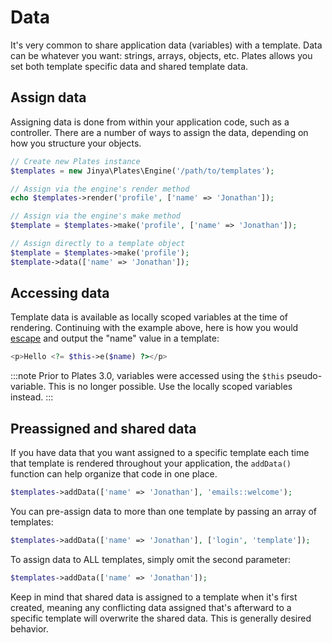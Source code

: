 # Data

It's very common to share application data (variables) with a template. Data can be whatever you want: strings, arrays,
objects, etc. Plates allows you set both template specific data and shared template data.

## Assign data

Assigning data is done from within your application code, such as a controller. There are a number of ways to assign the
data, depending on how you structure your objects.

```php
// Create new Plates instance
$templates = new Jinya\Plates\Engine('/path/to/templates');

// Assign via the engine's render method
echo $templates->render('profile', ['name' => 'Jonathan']);

// Assign via the engine's make method
$template = $templates->make('profile', ['name' => 'Jonathan']);

// Assign directly to a template object
$template = $templates->make('profile');
$template->data(['name' => 'Jonathan']);
```

## Accessing data

Template data is available as locally scoped variables at the time of rendering. Continuing with the example above, here
is how you would [escape](escaping.md) and output the "name" value in a template:

```php
<p>Hello <?= $this->e($name) ?></p>
```

:::note
Prior to Plates 3.0, variables were accessed using the `$this` pseudo-variable. This is no longer possible. Use the locally scoped variables instead.
:::

## Preassigned and shared data

If you have data that you want assigned to a specific template each time that template is rendered throughout your
application, the `addData()` function can help organize that code in one place.

```php
$templates->addData(['name' => 'Jonathan'], 'emails::welcome');
```

You can pre-assign data to more than one template by passing an array of templates:

```php
$templates->addData(['name' => 'Jonathan'], ['login', 'template']);
```

To assign data to ALL templates, simply omit the second parameter:

```php
$templates->addData(['name' => 'Jonathan']);
```

Keep in mind that shared data is assigned to a template when it's first created, meaning any conflicting data assigned
that's afterward to a specific template will overwrite the shared data. This is generally desired behavior.

